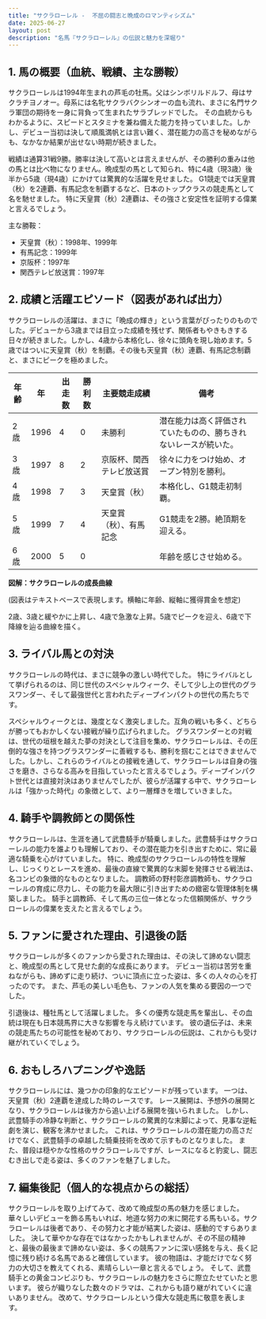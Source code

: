 ```yaml
---
title: "サクラローレル -  不屈の闘志と晩成のロマンティシズム"
date: 2025-06-27
layout: post
description: "名馬『サクラローレル』の伝説と魅力を深堀り"
---
```


## 1. 馬の概要（血統、戦績、主な勝鞍）

サクラローレルは1994年生まれの芦毛の牡馬。父はシンボリルドルフ、母はサクラチヨノオー。母系には名牝サクラバクシンオーの血も流れ、まさに名門サクラ軍団の期待を一身に背負って生まれたサラブレッドでした。  その血統からもわかるように、スピードとスタミナを兼ね備えた能力を持っていました。しかし、デビュー当初は決して順風満帆とは言い難く、潜在能力の高さを秘めながらも、なかなか結果が出せない時期が続きました。

戦績は通算31戦9勝。勝率は決して高いとは言えませんが、その勝利の重みは他の馬とは比べ物になりません。晩成型の馬として知られ、特に4歳（現3歳）後半から5歳（現4歳）にかけては驚異的な活躍を見せました。  G1競走では天皇賞（秋）を2連覇、有馬記念を制覇するなど、日本のトップクラスの競走馬として名を馳せました。  特に天皇賞（秋）2連覇は、その強さと安定性を証明する偉業と言えるでしょう。

主な勝鞍：

* 天皇賞（秋）：1998年、1999年
* 有馬記念：1999年
* 京阪杯：1997年
* 関西テレビ放送賞：1997年


## 2. 成績と活躍エピソード（図表があれば出力）

サクラローレルの活躍は、まさに「晩成の輝き」という言葉がぴったりのものでした。デビューから3歳までは目立った成績を残せず、関係者もやきもきする日々が続きました。しかし、4歳から本格化し、徐々に頭角を現し始めます。5歳ではついに天皇賞（秋）を制覇。その後も天皇賞（秋）連覇、有馬記念制覇と、まさにピークを極めました。

| 年齢 | 年  | 出走数 | 勝利数 | 主要競走成績 | 備考 |
|---|---|---|---|---|---|
| 2歳 | 1996 | 4 | 0 |  未勝利 |  潜在能力は高く評価されていたものの、勝ちきれないレースが続いた。 |
| 3歳 | 1997 | 8 | 2 | 京阪杯、関西テレビ放送賞 |  徐々に力をつけ始め、オープン特別を勝利。 |
| 4歳 | 1998 | 7 | 3 | 天皇賞（秋） |  本格化し、G1競走初制覇。 |
| 5歳 | 1999 | 7 | 4 | 天皇賞（秋）、有馬記念 |  G1競走を2勝。絶頂期を迎える。 |
| 6歳 | 2000 | 5 | 0 |  |  年齢を感じさせ始める。 |


**図解：サクラローレルの成長曲線**

(図表はテキストベースで表現します。横軸に年齢、縦軸に獲得賞金を想定)

2歳、3歳と緩やかに上昇し、4歳で急激な上昇。5歳でピークを迎え、6歳で下降線を辿る曲線を描く。


## 3. ライバル馬との対決

サクラローレルの時代は、まさに競争の激しい時代でした。  特にライバルとして挙げられるのは、同じ世代のスペシャルウィーク、そして少し上の世代のグラスワンダー、そして最強世代と言われたディープインパクトの世代の馬たちです。

スペシャルウィークとは、幾度となく激突しました。互角の戦いも多く、どちらが勝ってもおかしくない接戦が繰り広げられました。  グラスワンダーとの対戦は、世代の垣根を越えた夢の対決として注目を集め、サクラローレルは、その圧倒的な強さを持つグラスワンダーに善戦するも、勝利を掴むことはできませんでした。しかし、これらのライバルとの接戦を通して、サクラローレルは自身の強さを磨き、さらなる高みを目指していったと言えるでしょう。ディープインパクト世代とは直接対決はありませんでしたが、彼らが活躍する中で、サクラローレルは「強かった時代」の象徴として、より一層輝きを増していきました。


## 4. 騎手や調教師との関係性

サクラローレルは、生涯を通して武豊騎手が騎乗しました。武豊騎手はサクラローレルの能力を誰よりも理解しており、その潜在能力を引き出すために、常に最適な騎乗を心がけていました。  特に、晩成型のサクラローレルの特性を理解し、じっくりとレースを進め、最後の直線で驚異的な末脚を発揮させる戦法は、名コンビの象徴的なものとなりました。  調教師の野村彰彦調教師も、サクラローレルの育成に尽力し、その能力を最大限に引き出すための緻密な管理体制を構築しました。  騎手と調教師、そして馬の三位一体となった信頼関係が、サクラローレルの偉業を支えたと言えるでしょう。


## 5. ファンに愛された理由、引退後の話

サクラローレルが多くのファンから愛された理由は、その決して諦めない闘志と、晩成型の馬として見せた劇的な成長にあります。  デビュー当初は苦労を重ねながらも、諦めずに走り続け、ついに頂点に立った姿は、多くの人々の心を打ったのです。  また、芦毛の美しい毛色も、ファンの人気を集める要因の一つでした。

引退後は、種牡馬として活躍しました。  多くの優秀な競走馬を輩出し、その血統は現在も日本競馬界に大きな影響を与え続けています。  彼の遺伝子は、未来の競走馬たちの可能性を秘めており、サクラローレルの伝説は、これからも受け継がれていくでしょう。


## 6. おもしろハプニングや逸話

サクラローレルには、幾つかの印象的なエピソードが残っています。  一つは、天皇賞（秋）2連覇を達成した時のレースです。  レース展開は、予想外の展開となり、サクラローレルは後方から追い上げる展開を強いられました。  しかし、武豊騎手の冷静な判断と、サクラローレルの驚異的な末脚によって、見事な逆転劇を演じ、観客を沸かせました。  これは、サクラローレルの潜在能力の高さだけでなく、武豊騎手の卓越した騎乗技術を改めて示すものとなりました。  また、普段は穏やかな性格のサクラローレルですが、レースになると豹変し、闘志むき出しで走る姿は、多くのファンを魅了しました。


## 7. 編集後記（個人的な視点からの総括）

サクラローレルを取り上げてみて、改めて晩成型の馬の魅力を感じました。  華々しいデビューを飾る馬もいれば、地道な努力の末に開花する馬もいる。サクラローレルは後者であり、その努力と才能が結実した姿は、感動的ですらありました。  決して華やかな存在ではなかったかもしれませんが、その不屈の精神と、最後の最後まで諦めない姿は、多くの競馬ファンに深い感銘を与え、長く記憶に残り続ける名馬であると確信しています。  彼の物語は、才能だけでなく努力の大切さを教えてくれる、素晴らしい一章と言えるでしょう。  そして、武豊騎手との黄金コンビぶりも、サクラローレルの魅力をさらに際立たせていたと思います。  彼らが織りなした数々のドラマは、これからも語り継がれていくに違いありません。  改めて、サクラローレルという偉大な競走馬に敬意を表します。
